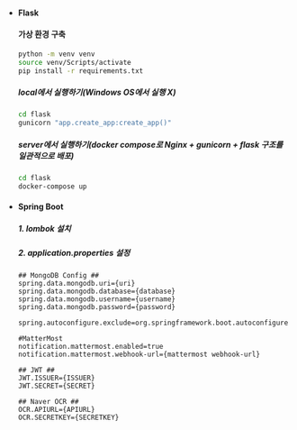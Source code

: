 - #### Flask

  #### 가상 환경 구축

  ```bash
  python -m venv venv
  source venv/Scripts/activate
  pip install -r requirements.txt
  ```

  ##### local에서 실행하기(Windows OS에서 실행 X)

  ```bash
  cd flask
  gunicorn "app.create_app:create_app()"
  ```

  ##### server에서 실행하기(docker compose로 Nginx + gunicorn + flask 구조를 일관적으로 배포)

  ```bash
  cd flask
  docker-compose up
  ```

- #### Spring Boot

  ##### 1. lombok 설치

  ##### 2. application.properties 설정 

  ```
  ## MongoDB Config ##
  spring.data.mongodb.uri={uri}
  spring.data.mongodb.database={database}
  spring.data.mongodb.username={username}
  spring.data.mongodb.password={password}
  
  spring.autoconfigure.exclude=org.springframework.boot.autoconfigure.jdbc.DataSourceAutoConfiguration
  
  #MatterMost
  notification.mattermost.enabled=true
  notification.mattermost.webhook-url={mattermost webhook-url}
  
  ## JWT ##
  JWT.ISSUER={ISSUER}
  JWT.SECRET={SECRET}
  
  ## Naver OCR ##
  OCR.APIURL={APIURL}
  OCR.SECRETKEY={SECRETKEY}
  ```

